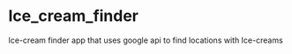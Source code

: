 Ice_cream_finder
================

Ice-cream finder app that uses google api to find locations with Ice-creams
